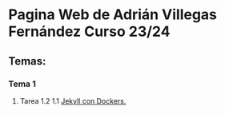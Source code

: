 # Pagina Web de Adrián Villegas Fernández Curso 23/24
## Temas:
### Tema 1

1. Tarea 1.2
   1.1 [Jekyll con Dockers.](Tema2/jekyll/jekyll_dockers.md)
